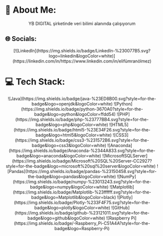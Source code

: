 # 💫 About Me:
<div align="center">YB DIGITAL şirketinde veri bilimi alanında çalışıyorum</div>

## 🌐 Socials:
<div align="center">
[![LinkedIn](https://img.shields.io/badge/LinkedIn-%230077B5.svg?logo=linkedin&logoColor=white)](https://linkedin.com/in/https://www.linkedin.com/in/elifümranölmez)
</div>

# 💻 Tech Stack:
<div align="center">
![Java](https://img.shields.io/badge/java-%23ED8B00.svg?style=for-the-badge&logo=openjdk&logoColor=white)  
![Python](https://img.shields.io/badge/python-3670A0?style=for-the-badge&logo=python&logoColor=ffdd54)  
![PHP](https://img.shields.io/badge/php-%23777BB4.svg?style=for-the-badge&logo=php&logoColor=white)  
![HTML5](https://img.shields.io/badge/html5-%23E34F26.svg?style=for-the-badge&logo=html5&logoColor=white)  
![CSS3](https://img.shields.io/badge/css3-%231572B6.svg?style=for-the-badge&logo=css3&logoColor=white)  
![Anaconda](https://img.shields.io/badge/Anaconda-%2344A833.svg?style=for-the-badge&logo=anaconda&logoColor=white)  
![MicrosoftSQLServer](https://img.shields.io/badge/Microsoft%20SQL%20Server-CC2927?style=for-the-badge&logo=microsoft%20sql%20server&logoColor=white)  
![Pandas](https://img.shields.io/badge/pandas-%23150458.svg?style=for-the-badge&logo=pandas&logoColor=white)  
![NumPy](https://img.shields.io/badge/numpy-%23013243.svg?style=for-the-badge&logo=numpy&logoColor=white)  
![Matplotlib](https://img.shields.io/badge/Matplotlib-%23ffffff.svg?style=for-the-badge&logo=Matplotlib&logoColor=black)  
![Plotly](https://img.shields.io/badge/Plotly-%233F4F75.svg?style=for-the-badge&logo=plotly&logoColor=white)  
![GitHub](https://img.shields.io/badge/github-%23121011.svg?style=for-the-badge&logo=github&logoColor=white)  
![Raspberry Pi](https://img.shields.io/badge/-Raspberry_Pi-C51A4A?style=for-the-badge&logo=Raspberry-Pi)



<!-- Proudly created with GPRM ( https://gprm.itsvg.in ) -->
